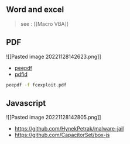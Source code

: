 ## Word and excel
> see : [[Macro VBA]]

## PDF
![[Pasted image 20221128142623.png]]
- [peepdf](https://github.com/hatching/peepdf)
- [pdfid](https://blog.didierstevens.com/programs/pdf-tools/)
```bash
peepdf -f fcexploit.pdf
```

## Javascript
![[Pasted image 20221128142805.png]]
- https://github.com/HynekPetrak/malware-jail
- https://github.com/CapacitorSet/box-js

